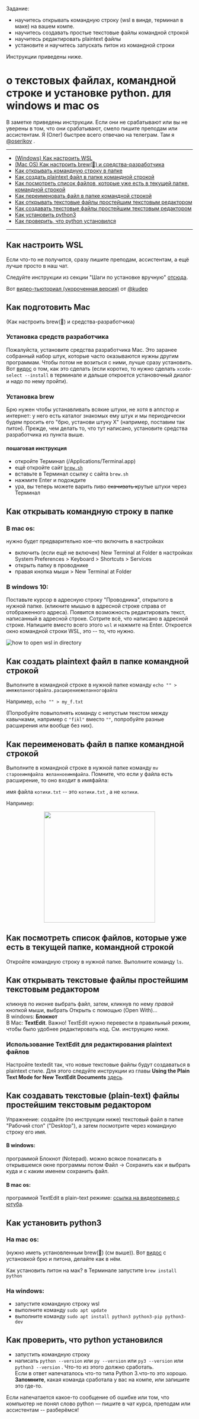 Задание: 
* научитесь открывать командную строку (wsl в винде, терминал в маке) на вашем компе.
* научитесь создавать простые текстовые файлы командной строкой
* научитесь редактировать plaintext файлы
* установите и научитесь запускать питон из командной строки

Инструкции приведены ниже.

# о текстовых файлах, командной строке и установке python. **для windows и mac os**

В заметке приведены инструкции. Если они не срабатывают или вы не уверены в том, что они срабатывают, смело пишите преподам или ассистентам. Я (Олег) быстрее всего отвечаю на телеграм. Там я [@oserikov](https://t.me/oserikov) . 

---

* [(Windows) Как настроить WSL](#Как-настроить-Wsl)
* [(Mac OS) Как настроить brew(🍺) и средства-разработчика](#Как-подготовить-мак)
* [Как открывать командную строку в папке](#Как-открывать-командную-строку-в-папке)
* [Как создать plaintext файл в папке командной строкой](#Как-создать-plaintext-файл-в-папке-командной-строкой)
* [Как посмотреть список файлов, которые уже есть в текущей папке, командной строкой](#Как-посмотреть-список-файлов-которые-уже-есть-в-текущей-папке-командной-строкой)
* [Как переименовать файл в папке командной строкой](#Как-переименовать-файл-в-папке-командной-строкой)
* [Как открывать текстовые файлы простейшим текстовым редактором](#Как-открывать-текстовые-файлы-простейшим-текстовым-редактором)
* [Как создавать текстовые файлы простейшим текстовым редактором](#Как-создавать-текстовые-файлы-простейшим-текстовым-редактором)
* [Как установить python3](#Как-установить-python3)
* [Как проверить, что python установился](#Как-проверить-что-python-установился)

---

## Как настроить WSL
Если что-то не получится, сразу пишите преподам, ассистентам, а ещё лучше просто в наш чат.

Следуйте инструкции из секции "Шаги по установке вручную" [отсюда](https://docs.microsoft.com/ru-ru/windows/wsl/install-win10#manual-installation-steps).

Вот [видео-тьюториал (укороченная версия)](https://files.deeppavlov.ai/oleg/py-21/img/install_wsl2.mp4) от [@kudep](https://github.com/kudep)

## Как подготовить Mac
(Как настроить brew(🍺) и средства-разработчика)

### Установка средств разработчика
Пожалуйста, установите средства разработчика Mac. Это заранее собранный набор штук, которые часто оказываются нужны другим программам. Чтобы потом не возиться с ними, лучше сразу установить. Вот [видос](https://youtu.be/AwZ_G6-pIVg) о том, как это сделать (если коротко, то нужно сделать `xcode-select --install` в терминале и дальше откроется установочный диалог и надо по нему пройти).

### Установка brew
Брю нужен чтобы устанавливать всякие штуки, не хотя в аппстор и интернет: у него есть каталог знакомых ему штук и мы периодически будем просить его "брю, установи штуку X" (например, поставим так питон). Прежде, чем делать то, что тут написано, установите средства разработчика из пункта выше.

#### пошаговая инструкция
* откройте Терминал (/Applications/Terminal.app)
* ещё откройте сайт [`brew.sh`](https://brew.sh)
* вставьте в Терминал ссылку с сайта `brew.sh`
* нажмите Enter и подождите
* ура, вы теперь можете варить пиво ~~скачивать к~~рутые штуки через Терминал




## Как открывать командную строку в папке 

### В mac os:
нужно будет предварительно кое-что включить в настройках

* включить (если ещё не включен) New Terminal at Folder в настройках System Preferences > Keyboard > Shortcuts > Services 
* открыть папку в проводнике
* правая кнопка мыши > New Terminal at Folder

### В windows 10:
Поставьте курсор в адресную строку "Проводника", открытого в нужной папке. (кликните мышью в адресной строке справа от отображенного адреса). Появится возможность редактировать текст, написанный в адресной строке. Сотрите всё, что написано в адресной строке. Напишите вместо всего этого `wsl` и нажмите на Enter. Откроется окно командной строки WSL, это -- то, что нужно.

![how to open wsl in directory](img/run_wsl.gif)

## Как создать plaintext файл в папке командной строкой

Выполните в командной строке в нужной папке команду `echo "" > имяжеланногофайла.расширениежеланногофайла`

Например, `echo "" > my_f.txt`

(Попробуйте повыполнять команду с непустым текстом между кавычками, например с `"fikl"` вместо `""`, попробуйте разные расширения или вообще без них).

## Как переименовать файл в папке командной строкой

Выполните в командной строке в нужной папке команду `mv староеимяфайла желанноеимяфайла`. 
Помните, что если у файла есть расширение, то оно входит в имяфайла:

имя файла `котики.txt` -- это `котики.txt` , а не `котики`.

Например:  

<p align="center">
<img src="img/mv.png" width="300px"/>
</p>


## Как посмотреть список файлов, которые уже есть в текущей папке, командной строкой

Откройте командную строку в нужной папке. Выполните команду `ls`.

## Как открывать текстовые файлы простейшим текстовым редактором
кликнув по иконке выбрать файл, затем, кликнув по нему *правой* кнопкой мыши, выбрать Открыть с помощью (Open With)...  
В windows: **Блокнот**  
В Mac: **TextEdit**. Важно! TextEdit нужно перевести в правильный режим, чтобы было удобнее редактировать код. См. инструкцию ниже.

### Использование TextEdit для редактирования plaintext файлов
Настройте textedit так, что новые текстовые файлы будут создаваться в plaintext стиле. 
Для этого следуйте инструкции из главы **Using the Plain Text Mode for New TextEdit Documents** [здесь](https://www.techjunkie.com/use-plain-text-mode-textedit/).


## Как создавать текстовые (plain-text) файлы простейшим текстовым редактором

Упражнение: создайте (по инструкции ниже) текстовый файл в папке "Рабочий стол" ("Desktop"), а затем посмотрите через командную строку его имя.

#### В windows:
программой Блокнот (Notepad). 
можно всякое понаписать в открывшемся окне программы
потом Файл -> Сохранить как
и выбрать куда и с каким именем сохранить файл.

#### В mac os:
программой TextEdit в plain-text режиме: [ссылка на видеопример с ютуба](https://www.youtube.com/watch?v=OLBhDnPbfkQ).


## Как установить python3

### На mac os:
(нужно иметь установленным brew(🍺) (см выше)).
Вот [видос](https://files.deeppavlov.ai/oleg/py-21/img/install_homebrew.mp4) с установкой брю и питона, делайте как в нём.

Как установить питон на мак? в Терминале запустите `brew install python`

### На windows:
* запустите командную строку wsl
* выполните команду  `sudo apt update`
* выполните команду `sudo apt install python3 python3-pip python3-dev`

## Как проверить, что python установился
* запустить командную строку
* написать `python --version` или `py --version` или `py3 --version` или `python3 --version` . Что-то из этого должно сработать.  
Если в ответ напечаталось что-то типа Python 3.что-то это хорошо.  
**Запомните**, какая команда сработала у вас на компе, или запишите это где-то.

Если напечатается какое-то сообщение об ошибке или том, что компьютер не понял слово python — пишите в чат курса, преподам или ассистентам -- разберёмся!
